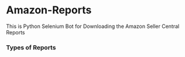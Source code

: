 # Amazon-Reports
This is Python Selenium Bot for Downloading the Amazon Seller Central Reports

### Types of Reports
